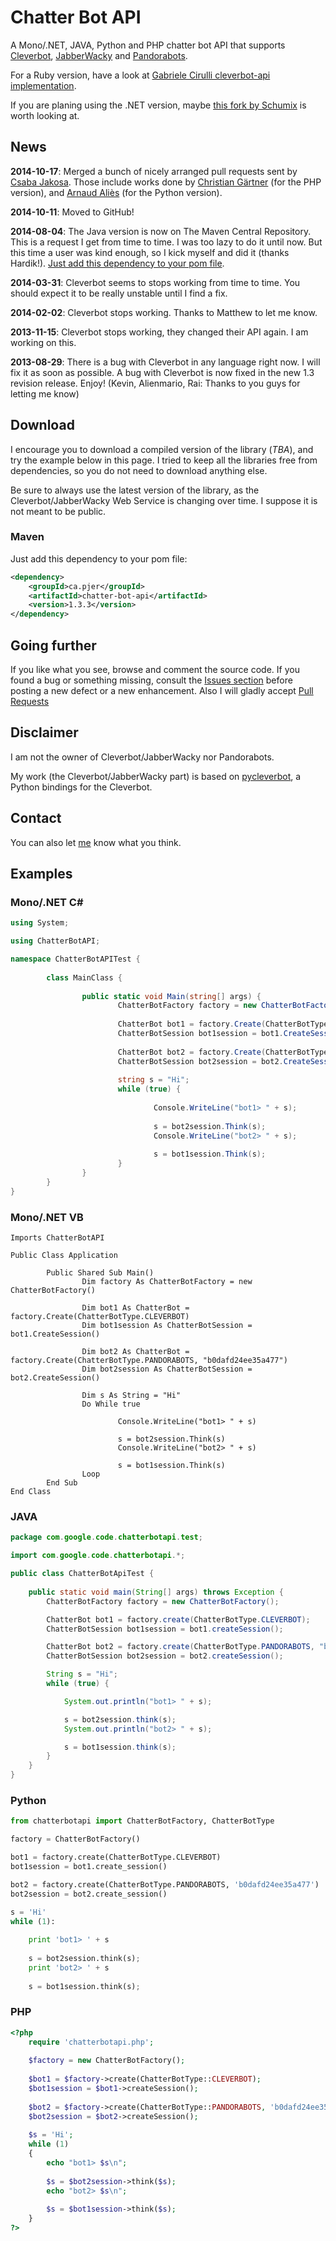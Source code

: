 # Chatter Bot API

A Mono/.NET, JAVA, Python and PHP chatter bot API that supports [Cleverbot](http://www.cleverbot.com/), [JabberWacky](http://jabberwacky.com/) and [Pandorabots](http://www.pandorabots.com/).

For a Ruby version, have a look at [Gabriele Cirulli cleverbot-api implementation](https://github.com/gabrielecirulli/cleverbot-api).

If you are planing using the .NET version, maybe [this fork by Schumix](https://github.com/Schumix/ChatterBotApi) is worth looking at.

## News

**2014-10-17**: Merged a bunch of nicely arranged pull requests sent by [Csaba Jakosa](https://github.com/megax). Those include works done by [Christian Gärtner](https://github.com/ChristianGaertner) (for the PHP version), and [Arnaud Aliès](https://github.com/mouuff) (for the Python version).

**2014-10-11**: Moved to GitHub!

**2014-08-04**: The Java version is now on The Maven Central Repository. This is a request I get from time to time. I was too lazy to do it until now. But this time a user was kind enough, so I kick myself and did it (thanks Hardik!). [Just add this dependency to your pom file](#maven).

**2014-03-31**: Cleverbot seems to stops working from time to time. You should expect it to be really unstable until I find a fix.

**2014-02-02**: Cleverbot stops working. Thanks to Matthew to let me know.

**2013-11-15**: Cleverbot stops working, they changed their API again. I am working on this.

**2013-08-29**: There is a bug with Cleverbot in any language right now. I will fix it as soon as possible. A bug with Cleverbot is now fixed in the new 1.3 revision release. Enjoy! (Kevin, Alienmario, Rai: Thanks to you guys for letting me know)

## Download

I encourage you to download a compiled version of the library (*TBA*), and try the example below in this page. I tried to keep all the libraries free from dependencies, so you do not need to download anything else.

Be sure to always use the latest version of the library, as the Cleverbot/JabberWacky Web Service is changing over time. I suppose it is not meant to be public.

### Maven

Just add this dependency to your pom file:

```xml
<dependency>
    <groupId>ca.pjer</groupId>
    <artifactId>chatter-bot-api</artifactId>
    <version>1.3.3</version>
</dependency>
```

## Going further

If you like what you see, browse and comment the source code. If you found a bug or something missing, consult the [Issues section](https://github.com/pierredavidbelanger/chatter-bot-api/issues) before posting a new defect or a new enhancement. Also I will gladly accept [Pull Requests](https://github.com/pierredavidbelanger/chatter-bot-api/pulls)

## Disclaimer

I am not the owner of Cleverbot/JabberWacky nor Pandorabots.

My work (the Cleverbot/JabberWacky part) is based on [pycleverbot](https://code.google.com/p/pycleverbot/), a Python bindings for the Cleverbot.

## Contact

You can also let [me](https://github.com/pierredavidbelanger) know what you think.

## Examples

### Mono/.NET C#

```csharp
using System;

using ChatterBotAPI;

namespace ChatterBotAPITest {
        
        class MainClass {
                
                public static void Main(string[] args) {
                        ChatterBotFactory factory = new ChatterBotFactory();
                        
                        ChatterBot bot1 = factory.Create(ChatterBotType.CLEVERBOT);
                        ChatterBotSession bot1session = bot1.CreateSession();
                        
                        ChatterBot bot2 = factory.Create(ChatterBotType.PANDORABOTS, "b0dafd24ee35a477");
                        ChatterBotSession bot2session = bot2.CreateSession();
                        
                        string s = "Hi";
                        while (true) {
                                
                                Console.WriteLine("bot1> " + s);
                                
                                s = bot2session.Think(s);
                                Console.WriteLine("bot2> " + s);
                                
                                s = bot1session.Think(s);
                        }
                }
        }
}
```

### Mono/.NET VB

```vbnet
Imports ChatterBotAPI

Public Class Application

        Public Shared Sub Main()
                Dim factory As ChatterBotFactory = new ChatterBotFactory()
                
                Dim bot1 As ChatterBot = factory.Create(ChatterBotType.CLEVERBOT)
                Dim bot1session As ChatterBotSession = bot1.CreateSession()
                
                Dim bot2 As ChatterBot = factory.Create(ChatterBotType.PANDORABOTS, "b0dafd24ee35a477")
                Dim bot2session As ChatterBotSession = bot2.CreateSession()
        
                Dim s As String = "Hi"
                Do While true
                
                        Console.WriteLine("bot1> " + s)
                        
                        s = bot2session.Think(s)
                        Console.WriteLine("bot2> " + s)
                                
                        s = bot1session.Think(s)
                Loop
        End Sub
End Class
```

### JAVA

```java
package com.google.code.chatterbotapi.test;

import com.google.code.chatterbotapi.*;

public class ChatterBotApiTest {
    
    public static void main(String[] args) throws Exception {
        ChatterBotFactory factory = new ChatterBotFactory();

        ChatterBot bot1 = factory.create(ChatterBotType.CLEVERBOT);
        ChatterBotSession bot1session = bot1.createSession();

        ChatterBot bot2 = factory.create(ChatterBotType.PANDORABOTS, "b0dafd24ee35a477");
        ChatterBotSession bot2session = bot2.createSession();

        String s = "Hi";
        while (true) {

            System.out.println("bot1> " + s);

            s = bot2session.think(s);
            System.out.println("bot2> " + s);

            s = bot1session.think(s);
        }
    }
}
```

### Python

```python
from chatterbotapi import ChatterBotFactory, ChatterBotType

factory = ChatterBotFactory()

bot1 = factory.create(ChatterBotType.CLEVERBOT)
bot1session = bot1.create_session()

bot2 = factory.create(ChatterBotType.PANDORABOTS, 'b0dafd24ee35a477')
bot2session = bot2.create_session()

s = 'Hi'
while (1):
    
    print 'bot1> ' + s
    
    s = bot2session.think(s);
    print 'bot2> ' + s
    
    s = bot1session.think(s);
```

### PHP

```php
<?php
    require 'chatterbotapi.php';
    
    $factory = new ChatterBotFactory();
    
    $bot1 = $factory->create(ChatterBotType::CLEVERBOT);
    $bot1session = $bot1->createSession();
    
    $bot2 = $factory->create(ChatterBotType::PANDORABOTS, 'b0dafd24ee35a477');
    $bot2session = $bot2->createSession();
    
    $s = 'Hi';
    while (1) 
    {
        echo "bot1> $s\n";
        
        $s = $bot2session->think($s);
        echo "bot2> $s\n";
        
        $s = $bot1session->think($s);
    }
?>
```
